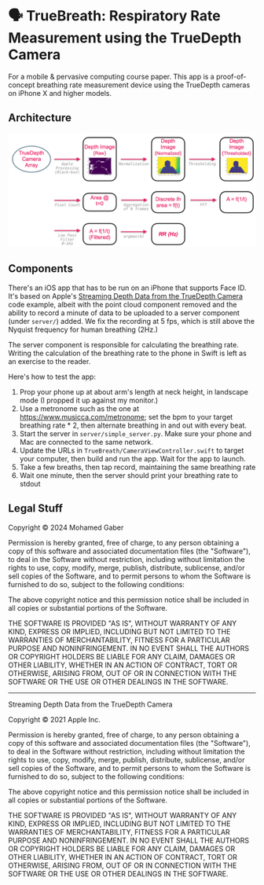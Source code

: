# 🗣️ TrueBreath: Respiratory Rate Measurement using the TrueDepth Camera

For a mobile & pervasive computing course paper. This app is a proof-of-concept
breathing rate measurement device using the TrueDepth cameras on iPhone X and
higher models.

## Architecture

![](./how_it_works.png)

## Components

There's an iOS app that has to be run on an iPhone that supports Face ID. It's
based on Apple's
[Streaming Depth Data from the TrueDepth Camera](https://developer.apple.com/documentation/avfoundation/additional_data_capture/streaming_depth_data_from_the_truedepth_camera)
code example, albeit with the point cloud component removed and the ability to
record a minute of data to be uploaded to a server component (under `server/`)
added. We fix the recording at 5 fps, which is still above the Nyquist
frequency for human breathing (2Hz.)

The server component is responsible for calculating the breathing rate. Writing
the calculation of the breathing rate to the phone in Swift is left as an
exercise to the reader.

Here's how to test the app:

1. Prop your phone up at about arm's length at neck height, in landscape mode
   (I propped it up against my monitor.)
1. Use a metronome such as the one at https://www.musicca.com/metronome; set the
   bpm to your target breathing rate * 2, then alternate breathing in and out
   with every beat.
1. Start the server in `server/simple_server.py`. Make sure your phone and Mac
   are connected to the same network.
1. Update the URLs in `TrueBreath/CameraViewController.swift` to target your
   computer, then build and run the app. Wait for the app to launch.
1. Take a few breaths, then tap record, maintaining the same breathing rate
1. Wait one minute, then the server should print your breathing rate to stdout

## Legal Stuff

Copyright © 2024 Mohamed Gaber

Permission is hereby granted, free of charge, to any person obtaining a copy
of this software and associated documentation files (the "Software"), to deal
in the Software without restriction, including without limitation the rights
to use, copy, modify, merge, publish, distribute, sublicense, and/or sell
copies of the Software, and to permit persons to whom the Software is
furnished to do so, subject to the following conditions:

The above copyright notice and this permission notice shall be included in all
copies or substantial portions of the Software.

THE SOFTWARE IS PROVIDED "AS IS", WITHOUT WARRANTY OF ANY KIND, EXPRESS OR
IMPLIED, INCLUDING BUT NOT LIMITED TO THE WARRANTIES OF MERCHANTABILITY,
FITNESS FOR A PARTICULAR PURPOSE AND NONINFRINGEMENT. IN NO EVENT SHALL THE
AUTHORS OR COPYRIGHT HOLDERS BE LIABLE FOR ANY CLAIM, DAMAGES OR OTHER
LIABILITY, WHETHER IN AN ACTION OF CONTRACT, TORT OR OTHERWISE, ARISING FROM,
OUT OF OR IN CONNECTION WITH THE SOFTWARE OR THE USE OR OTHER DEALINGS IN THE
SOFTWARE.

----

Streaming Depth Data from the TrueDepth Camera

Copyright © 2021 Apple Inc.

Permission is hereby granted, free of charge, to any person obtaining a copy
of this software and associated documentation files (the "Software"), to deal
in the Software without restriction, including without limitation the rights
to use, copy, modify, merge, publish, distribute, sublicense, and/or sell
copies of the Software, and to permit persons to whom the Software is
furnished to do so, subject to the following conditions:

The above copyright notice and this permission notice shall be included in all
copies or substantial portions of the Software.

THE SOFTWARE IS PROVIDED "AS IS", WITHOUT WARRANTY OF ANY KIND, EXPRESS OR
IMPLIED, INCLUDING BUT NOT LIMITED TO THE WARRANTIES OF MERCHANTABILITY,
FITNESS FOR A PARTICULAR PURPOSE AND NONINFRINGEMENT. IN NO EVENT SHALL THE
AUTHORS OR COPYRIGHT HOLDERS BE LIABLE FOR ANY CLAIM, DAMAGES OR OTHER
LIABILITY, WHETHER IN AN ACTION OF CONTRACT, TORT OR OTHERWISE, ARISING FROM,
OUT OF OR IN CONNECTION WITH THE SOFTWARE OR THE USE OR OTHER DEALINGS IN THE
SOFTWARE.

